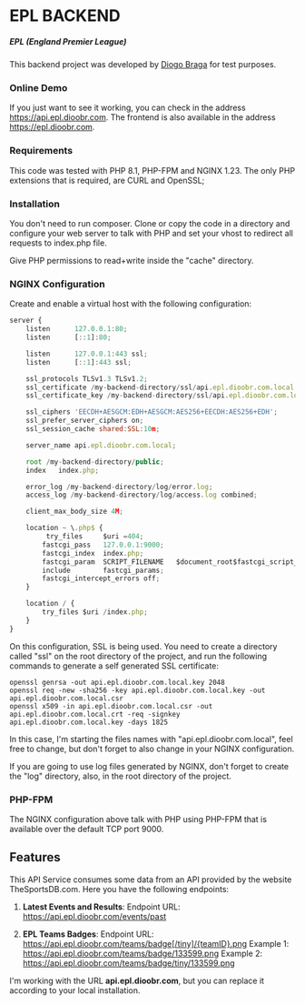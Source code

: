 # EPL BACKEND
##### EPL (England Premier League)

This backend project was developed by [Diogo Braga](mailto:the@dioobr.com "Diogo Braga") for test purposes.

### Online Demo

If you just want to see it working, you can check in the address https://api.epl.dioobr.com.
The frontend is also available in the address https://epl.dioobr.com.

### Requirements

This code was tested with PHP 8.1, PHP-FPM and NGINX 1.23. The only PHP extensions that is required, are CURL and OpenSSL;

### Installation

You don't need to run composer. Clone or copy the code in a directory and configure your web server to talk with PHP and set your vhost to redirect all requests to index.php file.

Give PHP permissions to read+write inside the "cache" directory.

### NGINX Configuration

Create and enable a virtual host with the following configuration:

```javascript
server {
    listen      127.0.0.1:80;
    listen      [::1]:80;

    listen      127.0.0.1:443 ssl;
    listen      [::1]:443 ssl;

    ssl_protocols TLSv1.3 TLSv1.2;
    ssl_certificate /my-backend-directory/ssl/api.epl.dioobr.com.local.crt;
    ssl_certificate_key /my-backend-directory/ssl/api.epl.dioobr.com.local.key;

    ssl_ciphers 'EECDH+AESGCM:EDH+AESGCM:AES256+EECDH:AES256+EDH';
    ssl_prefer_server_ciphers on;
    ssl_session_cache shared:SSL:10m;

    server_name api.epl.dioobr.com.local;

    root /my-backend-directory/public;
    index   index.php;

    error_log /my-backend-directory/log/error.log;
    access_log /my-backend-directory/log/access.log combined;

    client_max_body_size 4M;

    location ~ \.php$ {
         try_files     $uri =404;
        fastcgi_pass   127.0.0.1:9000;
        fastcgi_index  index.php;
        fastcgi_param  SCRIPT_FILENAME   $document_root$fastcgi_script_name;
        include        fastcgi_params;
        fastcgi_intercept_errors off;
    }

    location / {
        try_files $uri /index.php;
    }
}
```

On this configuration, SSL is being used. You need to create a directory called "ssl" on the root directory of the project, and run the following commands to generate a self generated SSL certificate:

    openssl genrsa -out api.epl.dioobr.com.local.key 2048
    openssl req -new -sha256 -key api.epl.dioobr.com.local.key -out api.epl.dioobr.com.local.csr
    openssl x509 -in api.epl.dioobr.com.local.csr -out api.epl.dioobr.com.local.crt -req -signkey api.epl.dioobr.com.local.key -days 1825

In this case, I'm starting the files names with "api.epl.dioobr.com.local", feel free to change, but don't forget to also change in your NGINX configuration.

If you are going to use log files generated by NGINX, don't forget to create the "log" directory, also, in the root directory of the project.

### PHP-FPM

The NGINX configuration above talk with PHP using PHP-FPM that is available over the default TCP port 9000.

## Features

This API Service consumes some data from an API provided by the website TheSportsDB.com.
Here you have the following endpoints:

1. **Latest Events and Results**:
Endpoint URL: https://api.epl.dioobr.com/events/past

2. **EPL Teams Badges**:
Endpoint URL: https://api.epl.dioobr.com/teams/badge[/tiny]/{teamID}.png
Example 1: https://api.epl.dioobr.com/teams/badge/133599.png
Example 2: https://api.epl.dioobr.com/teams/badge/tiny/133599.png

I'm working with the URL **api.epl.dioobr.com**, but you can replace it according to your local installation.
